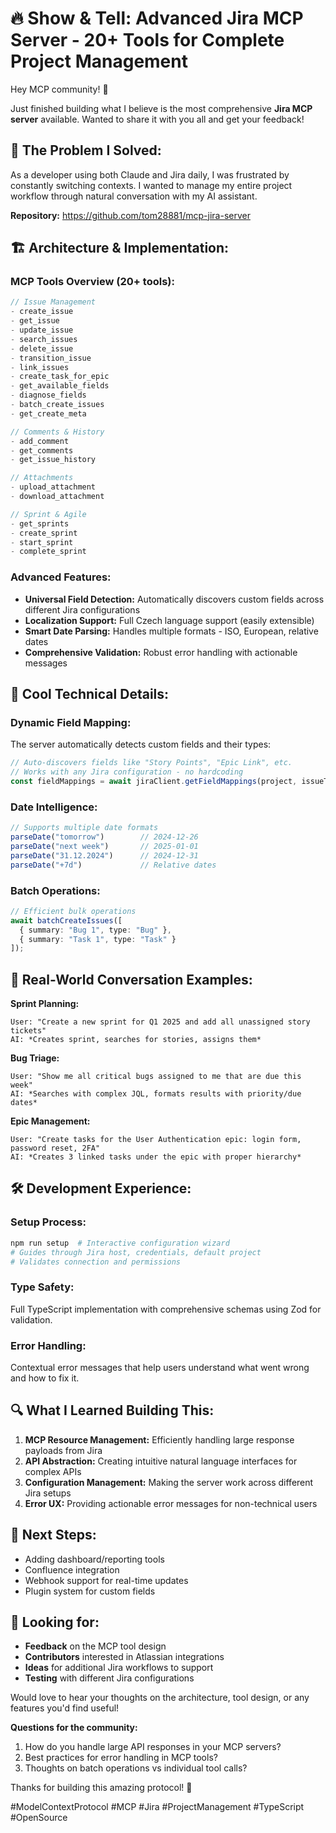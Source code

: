 # 🔥 Show & Tell: Advanced Jira MCP Server - 20+ Tools for Complete Project Management

Hey MCP community! 👋 

Just finished building what I believe is the most comprehensive **Jira MCP server** available. Wanted to share it with you all and get your feedback!

## 🎯 **The Problem I Solved:**
As a developer using both Claude and Jira daily, I was frustrated by constantly switching contexts. I wanted to manage my entire project workflow through natural conversation with my AI assistant.

**Repository:** https://github.com/tom28881/mcp-jira-server

## 🏗️ **Architecture & Implementation:**

### **MCP Tools Overview (20+ tools):**
```typescript
// Issue Management
- create_issue
- get_issue  
- update_issue
- search_issues
- delete_issue
- transition_issue
- link_issues
- create_task_for_epic
- get_available_fields
- diagnose_fields
- batch_create_issues
- get_create_meta

// Comments & History  
- add_comment
- get_comments
- get_issue_history

// Attachments
- upload_attachment
- download_attachment

// Sprint & Agile
- get_sprints
- create_sprint
- start_sprint
- complete_sprint
```

### **Advanced Features:**
- **Universal Field Detection:** Automatically discovers custom fields across different Jira configurations
- **Localization Support:** Full Czech language support (easily extensible)
- **Smart Date Parsing:** Handles multiple formats - ISO, European, relative dates
- **Comprehensive Validation:** Robust error handling with actionable messages

## 🚀 **Cool Technical Details:**

### **Dynamic Field Mapping:**
The server automatically detects custom fields and their types:
```typescript
// Auto-discovers fields like "Story Points", "Epic Link", etc.
// Works with any Jira configuration - no hardcoding
const fieldMappings = await jiraClient.getFieldMappings(project, issueType);
```

### **Date Intelligence:**
```typescript
// Supports multiple date formats
parseDate("tomorrow")        // 2024-12-26
parseDate("next week")       // 2025-01-01  
parseDate("31.12.2024")      // 2024-12-31
parseDate("+7d")             // Relative dates
```

### **Batch Operations:**
```typescript
// Efficient bulk operations
await batchCreateIssues([
  { summary: "Bug 1", type: "Bug" },
  { summary: "Task 1", type: "Task" }
]);
```

## 🌟 **Real-World Conversation Examples:**

**Sprint Planning:**
```
User: "Create a new sprint for Q1 2025 and add all unassigned story tickets"
AI: *Creates sprint, searches for stories, assigns them*
```

**Bug Triage:**
```  
User: "Show me all critical bugs assigned to me that are due this week"
AI: *Searches with complex JQL, formats results with priority/due dates*
```

**Epic Management:**
```
User: "Create tasks for the User Authentication epic: login form, password reset, 2FA"
AI: *Creates 3 linked tasks under the epic with proper hierarchy*
```

## 🛠️ **Development Experience:**

### **Setup Process:**
```bash
npm run setup  # Interactive configuration wizard
# Guides through Jira host, credentials, default project
# Validates connection and permissions
```

### **Type Safety:**
Full TypeScript implementation with comprehensive schemas using Zod for validation.

### **Error Handling:**
Contextual error messages that help users understand what went wrong and how to fix it.

## 🔍 **What I Learned Building This:**

1. **MCP Resource Management:** Efficiently handling large response payloads from Jira
2. **API Abstraction:** Creating intuitive natural language interfaces for complex APIs  
3. **Configuration Management:** Making the server work across different Jira setups
4. **Error UX:** Providing actionable error messages for non-technical users

## 🎯 **Next Steps:**
- Adding dashboard/reporting tools
- Confluence integration  
- Webhook support for real-time updates
- Plugin system for custom fields

## 🤝 **Looking for:**
- **Feedback** on the MCP tool design
- **Contributors** interested in Atlassian integrations
- **Ideas** for additional Jira workflows to support
- **Testing** with different Jira configurations

Would love to hear your thoughts on the architecture, tool design, or any features you'd find useful!

**Questions for the community:**
1. How do you handle large API responses in your MCP servers?
2. Best practices for error handling in MCP tools?
3. Thoughts on batch operations vs individual tool calls?

Thanks for building this amazing protocol! 🙏

#ModelContextProtocol #MCP #Jira #ProjectManagement #TypeScript #OpenSource